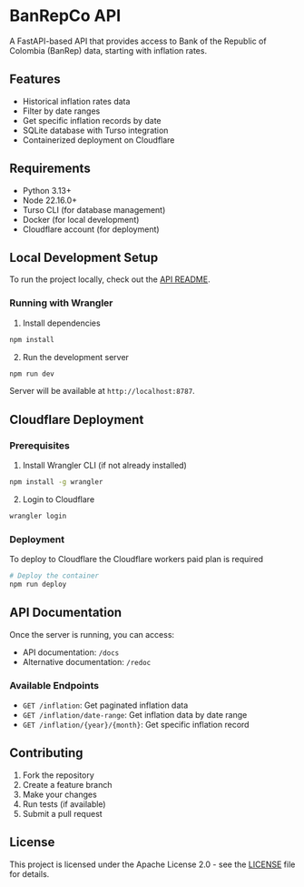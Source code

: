 # BanRepCo API

A FastAPI-based API that provides access to Bank of the Republic of Colombia (BanRep) data, starting with inflation rates.

## Features

- Historical inflation rates data
- Filter by date ranges
- Get specific inflation records by date
- SQLite database with Turso integration
- Containerized deployment on Cloudflare

## Requirements

- Python 3.13+
- Node 22.16.0+
- Turso CLI (for database management)
- Docker (for local development)
- Cloudflare account (for deployment)

## Local Development Setup

To run the project locally, check out the [API README](./api/README.md).

### Running with Wrangler

1. Install dependencies
```bash
npm install
```

2. Run the development server
```bash
npm run dev
```

Server will be available at `http://localhost:8787`.

## Cloudflare Deployment

### Prerequisites

1. Install Wrangler CLI (if not already installed)
```bash
npm install -g wrangler
```

2. Login to Cloudflare
```bash
wrangler login
```

### Deployment

To deploy to Cloudflare the Cloudflare workers paid plan is required
```bash
# Deploy the container
npm run deploy
```

## API Documentation

Once the server is running, you can access:
- API documentation: `/docs`
- Alternative documentation: `/redoc`

### Available Endpoints

- `GET /inflation`: Get paginated inflation data
- `GET /inflation/date-range`: Get inflation data by date range
- `GET /inflation/{year}/{month}`: Get specific inflation record

## Contributing

1. Fork the repository
2. Create a feature branch
3. Make your changes
4. Run tests (if available)
5. Submit a pull request

## License

This project is licensed under the Apache License 2.0 - see the [LICENSE](LICENSE) file for details.